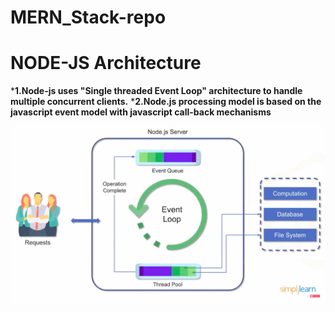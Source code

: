 # MERN_Stack-repo

# NODE-JS Architecture

***1.Node-js uses "Single threaded Event Loop" architecture to handle multiple concurrent clients.**
***2.Node.js processing model is based on the javascript event model with javascript call-back mechanisms**

![Image of Architecture](Images/Node-js.png)